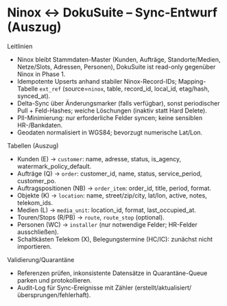 # Ninox ↔ DokuSuite – Sync-Entwurf (Auszug)

Leitlinien
- Ninox bleibt Stammdaten-Master (Kunden, Aufträge, Standorte/Medien, Netze/Slots, Adressen, Personen), DokuSuite ist read-only gegenüber Ninox in Phase 1.
- Idempotente Upserts anhand stabiler Ninox-Record-IDs; Mapping-Tabelle `ext_ref` (source=`ninox`, table, record_id, local_id, etag/hash, synced_at).
- Delta-Sync über Änderungsmarker (falls verfügbar), sonst periodischer Pull + Feld-Hashes; weiche Löschungen (inaktiv statt Hard Delete).
- PII-Minimierung: nur erforderliche Felder syncen; keine sensiblen HR-/Bankdaten.
- Geodaten normalisiert in WGS84; bevorzugt numerische Lat/Lon.

Tabellen (Auszug)
- Kunden (E) → `customer`: name, adresse, status, is_agency, watermark_policy_default.
- Aufträge (Q) → `order`: customer_id, name, status, service_period, customer_po.
- Auftragspositionen (NB) → `order_item`: order_id, title, period, format.
- Objekte (K) → `location`: name, street/zip/city, lat/lon, active, notes, telekom_ids.
- Medien (L) → `media_unit`: location_id, format, last_occupied_at.
- Touren/Stops (R/PB) → `route`, `route_stop` (optional).
- Personen (WC) → `installer` (nur notwendige Felder; HR-Felder ausschließen).
- Schaltkästen Telekom (X), Belegungstermine (HC/IC): zunächst nicht importieren.

Validierung/Quarantäne
- Referenzen prüfen, inkonsistente Datensätze in Quarantäne-Queue parken und protokollieren.
- Audit-Log für Sync-Ereignisse mit Zähler (erstellt/aktualisiert/übersprungen/fehlerhaft).

